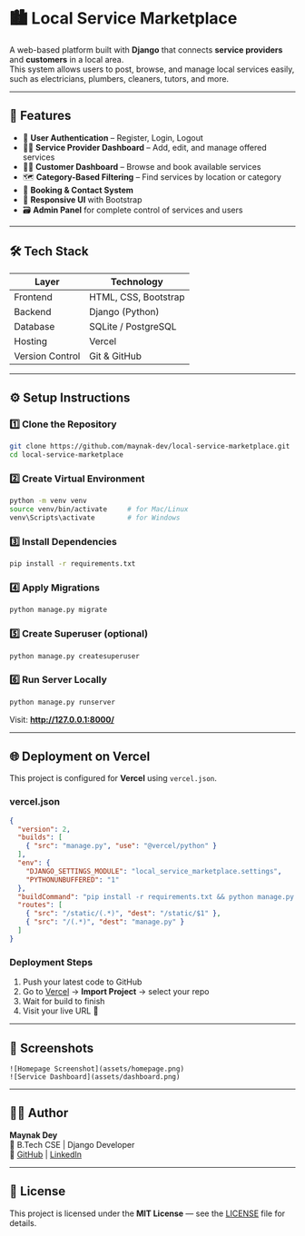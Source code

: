 # 🏙️ Local Service Marketplace

A web-based platform built with **Django** that connects **service providers** and **customers** in a local area.  
This system allows users to post, browse, and manage local services easily, such as electricians, plumbers, cleaners, tutors, and more.

---

## 🚀 Features

- 🔐 **User Authentication** – Register, Login, Logout  
- 👩‍🔧 **Service Provider Dashboard** – Add, edit, and manage offered services  
- 🧑‍💼 **Customer Dashboard** – Browse and book available services  
- 🗺️ **Category-Based Filtering** – Find services by location or category  
- 💬 **Booking & Contact System**  
- 📱 **Responsive UI** with Bootstrap  
- 🗃️ **Admin Panel** for complete control of services and users  

---

## 🛠️ Tech Stack

| Layer | Technology |
|-------|-------------|
| Frontend | HTML, CSS, Bootstrap |
| Backend | Django (Python) |
| Database | SQLite / PostgreSQL |
| Hosting | Vercel |
| Version Control | Git & GitHub |

---

## ⚙️ Setup Instructions

### 1️⃣ Clone the Repository
```bash
git clone https://github.com/maynak-dev/local-service-marketplace.git
cd local-service-marketplace
```

### 2️⃣ Create Virtual Environment
```bash
python -m venv venv
source venv/bin/activate     # for Mac/Linux
venv\Scripts\activate        # for Windows
```

### 3️⃣ Install Dependencies
```bash
pip install -r requirements.txt
```

### 4️⃣ Apply Migrations
```bash
python manage.py migrate
```

### 5️⃣ Create Superuser (optional)
```bash
python manage.py createsuperuser
```

### 6️⃣ Run Server Locally
```bash
python manage.py runserver
```

Visit: **http://127.0.0.1:8000/**

---

## 🌐 Deployment on Vercel

This project is configured for **Vercel** using `vercel.json`.

### vercel.json
```json
{
  "version": 2,
  "builds": [
    { "src": "manage.py", "use": "@vercel/python" }
  ],
  "env": {
    "DJANGO_SETTINGS_MODULE": "local_service_marketplace.settings",
    "PYTHONUNBUFFERED": "1"
  },
  "buildCommand": "pip install -r requirements.txt && python manage.py collectstatic --noinput",
  "routes": [
    { "src": "/static/(.*)", "dest": "/static/$1" },
    { "src": "/(.*)", "dest": "manage.py" }
  ]
}
```

### Deployment Steps
1. Push your latest code to GitHub  
2. Go to [Vercel](https://vercel.com) → **Import Project** → select your repo  
3. Wait for build to finish  
4. Visit your live URL 🎉  

---

## 📸 Screenshots

```
![Homepage Screenshot](assets/homepage.png)
![Service Dashboard](assets/dashboard.png)
```

---

## 🧑‍💻 Author

**Maynak Dey**  
📍 B.Tech CSE |  Django Developer  
🔗 [GitHub](https://github.com/maynak-dev) | [LinkedIn](https://linkedin.com/in/maynak-dey)

---

## 📝 License

This project is licensed under the **MIT License** — see the [LICENSE](LICENSE) file for details.
